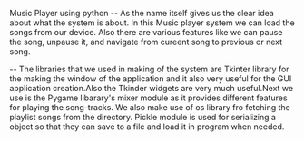 Music Player using python
-- As the name itself gives us the clear idea about what the system is about. In this Music player system we can load the songs from our 
   device. Also there are various features like we can pause the song, unpause it, and navigate from cureent song to previous or next song.

-- The libraries that we used in making of the system are Tkinter library for the making the window of the application and it also very 
   useful for the GUI application creation.Also the Tkinder widgets are very much useful.Next we use is the Pygame libarary's mixer module
   as it provides different features for playing the song-tracks. We also make use of os library fro fetching the playlist songs from the 
   directory. Pickle module is used for serializing a object so that they can save to a file and load it in program when needed.
